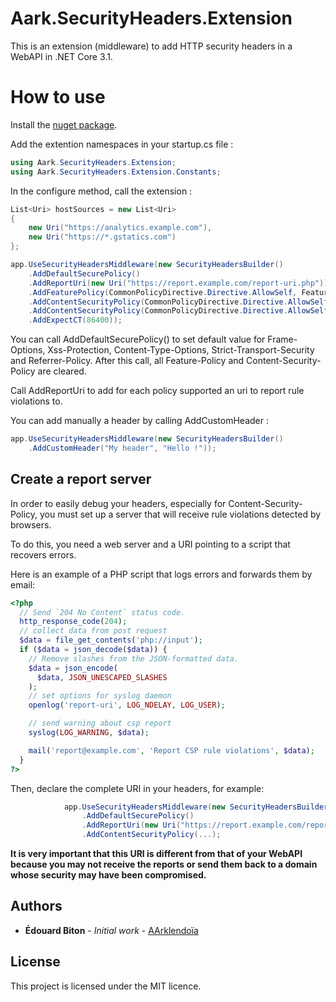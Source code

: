 # Aark.SecurityHeaders.Extension

This is an extension (middleware) to add HTTP security headers in a WebAPI in .NET Core 3.1.

# How to use

Install the [nuget package](https://www.nuget.org/packages/Aark.SecurityHeaders.Extension/).

Add the extention namespaces in your startup.cs file :

```csharp
using Aark.SecurityHeaders.Extension;
using Aark.SecurityHeaders.Extension.Constants;
```

In the configure method, call the extension :
```csharp
List<Uri> hostSources = new List<Uri>
{
    new Uri("https://analytics.example.com"),
    new Uri("https://*.gstatics.com")
};

app.UseSecurityHeadersMiddleware(new SecurityHeadersBuilder()
    .AddDefaultSecurePolicy()
    .AddReportUri(new Uri("https://report.example.com/report-uri.php"))
    .AddFeaturePolicy(CommonPolicyDirective.Directive.AllowSelf, FeaturePolicyConstants.HttpFeatures.Geolocation, hostSources)
    .AddContentSecurityPolicy(CommonPolicyDirective.Directive.AllowSelf, ContentSecurityPolicyConstants.FetchDirectives.DefaultSrc, CommonPolicySchemeSource.SchemeSources.None, hostSources)
    .AddContentSecurityPolicy(CommonPolicyDirective.Directive.AllowSelf, ContentSecurityPolicyConstants.FetchDirectives.ImgSrc, CommonPolicySchemeSource.SchemeSources.Data)
    .AddExpectCT(86400));
```

You can call AddDefaultSecurePolicy() to set default value for Frame-Options, Xss-Protection, Content-Type-Options, Strict-Transport-Security and Referrer-Policy. After this call, all Feature-Policy and Content-Security-Policy are cleared.

Call AddReportUri to add for each policy supported an uri to report rule violations to.

You can add manually a header by calling AddCustomHeader :
```csharp
app.UseSecurityHeadersMiddleware(new SecurityHeadersBuilder()
    .AddCustomHeader("My header", "Hello !"));
```

## Create a report server

In order to easily debug your headers, especially for Content-Security-Policy, you must set up a server that will receive rule violations detected by browsers.

To do this, you need a web server and a URI pointing to a script that recovers errors.

Here is an example of a PHP script that logs errors and forwards them by email:
```php
<?php
  // Send `204 No Content` status code.
  http_response_code(204);
  // collect data from post request
  $data = file_get_contents('php://input');
  if ($data = json_decode($data)) {
    // Remove slashes from the JSON-formatted data.
    $data = json_encode(
      $data, JSON_UNESCAPED_SLASHES
    );
    // set options for syslog daemon
    openlog('report-uri', LOG_NDELAY, LOG_USER);

    // send warning about csp report
    syslog(LOG_WARNING, $data);

    mail('report@example.com', 'Report CSP rule violations', $data);
  }
?>
```
Then, declare the complete URI in your headers, for example:
```csharp
            app.UseSecurityHeadersMiddleware(new SecurityHeadersBuilder()
                .AddDefaultSecurePolicy()
                .AddReportUri(new Uri("https://report.example.com/report-uri.php"))
                .AddContentSecurityPolicy(...);
```
**It is very important that this URI is different from that of your WebAPI because you may not receive the reports or send them back to a domain whose security may have been compromised.**

## Authors

* **Édouard Biton** - *Initial work* - [AArklendoïa](https://www.aarklendoia.com)

## License

This project is licensed under the MIT licence.
